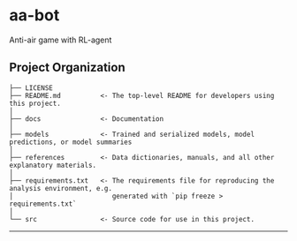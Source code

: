 aa-bot
==============================

Anti-air game with RL-agent

Project Organization
------------

    ├── LICENSE
    ├── README.md          <- The top-level README for developers using this project.
    │
    ├── docs               <- Documentation
    │
    ├── models             <- Trained and serialized models, model predictions, or model summaries
    │
    ├── references         <- Data dictionaries, manuals, and all other explanatory materials.
    │
    ├── requirements.txt   <- The requirements file for reproducing the analysis environment, e.g.
    │                         generated with `pip freeze > requirements.txt`
    │
    └── src                <- Source code for use in this project.

--------
